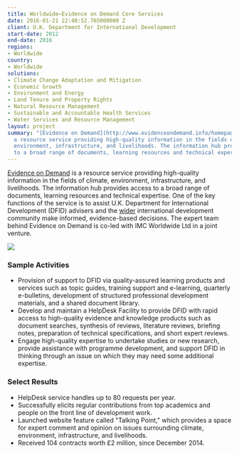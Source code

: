 ```yaml
---
title: Worldwide—Evidence on Demand Core Services
date: 2016-01-21 22:40:52.765000000 Z
client: U.K. Department for International Development
start-date: 2012
end-date: 2016
regions:
- Worldwide
country:
- Worldwide
solutions:
- Climate Change Adaptation and Mitigation
- Economic Growth
- Environment and Energy
- Land Tenure and Property Rights
- Natural Resource Management
- Sustainable and Accountable Health Services
- Water Services and Resource Management
layout: project
summary: "[Evidence on Demand](http://www.evidenceondemand.info/homepage.aspx) is
  a resource service providing high-quality information in the fields of climate,
  environment, infrastructure, and livelihoods. The information hub provides access
  to a broad range of documents, learning resources and technical expertise."
---
```


[Evidence on Demand][1] is a resource service providing high-quality information in the fields of climate, environment, infrastructure, and livelihoods. The information hub provides access to a broad range of documents, learning resources and technical expertise. One of the key functions of the service is to assist U.K. Department for International Development (DFID) advisers and the [wider][2] international development community make informed, evidence-based decisions. The expert team behind Evidence on Demand is co-led with IMC Worldwide Ltd in a joint venture.

![][3]

###  Sample Activities

* Provision of support to DFID via quality-assured learning products and services such as topic guides, training support and e-learning, quarterly e-bulletins, development of structured professional development materials, and a shared document library.
* Develop and maintain a HelpDesk Facility to provide DFID with rapid access to high-quality evidence and knowledge products such as document searches, synthesis of reviews, literature reviews, briefing notes, preparation of technical specifications, and short expert reviews.
* Engage high-quality expertise to undertake studies or new research, provide assistance with programme development, and support DFID in thinking through an issue on which they may need some additional expertise.

###  Select Results

* HelpDesk service handles up to 80 requests per year.
* Successfully elicits regular contributions from top academics and people on the front line of development work.
* Launched website feature called "Talking Point," which provides a space for expert comment and opinion on issues surrounding climate, environment, infrastructure, and livelihoods.
* Received 104 contracts worth £2 million, since December 2014.

[1]: http://www.evidenceondemand.info/homepage.aspx
[2]: http://www.facebook.com/EvidenceOnDemand
[3]: /assets/images/projects/EoD.jpg
